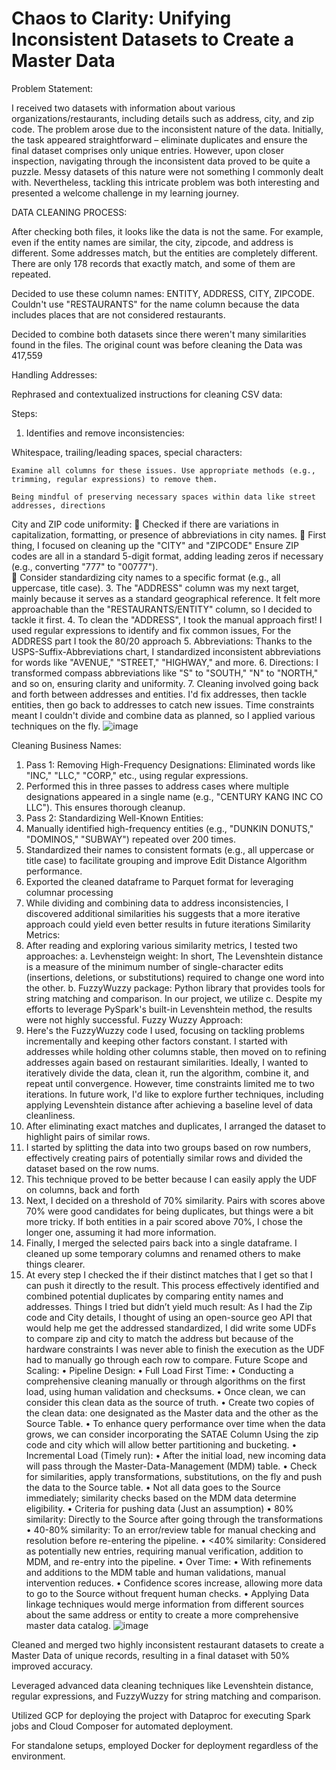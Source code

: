 # Chaos to Clarity: Unifying Inconsistent Datasets to Create a Master Data

Problem Statement: 

I received two datasets with information about various organizations/restaurants, including details such as address, city, and zip code. The problem arose due to the inconsistent nature of the data. Initially, the task appeared straightforward – eliminate duplicates and ensure the final dataset comprises only unique entries. However, upon closer inspection, navigating through the inconsistent data proved to be quite a puzzle. Messy datasets of this nature were not something I commonly dealt with. Nevertheless, tackling this intricate problem was both interesting and presented a welcome challenge in my learning journey.

DATA CLEANING PROCESS:

After checking both files, it looks like the data is not the same. For example, even if the entity names are similar, the city, zipcode, and address is different. Some addresses match, but the entities are completely different. There are only 178 records that exactly match, and some of them are repeated.

Decided to use these column names: ENTITY, ADDRESS, CITY, ZIPCODE. Couldn't use "RESTAURANTS" for the name column because the data includes places that are not considered restaurants.

Decided to combine both datasets since there weren't many similarities found in the files. The original count was before cleaning the Data was 417,559

Handling Addresses:

Rephrased and contextualized instructions for cleaning CSV data:

Steps:

1.	Identifies and remove inconsistencies:

  Whitespace, trailing/leading spaces, special characters:
  
    Examine all columns for these issues. Use appropriate methods (e.g., trimming, regular expressions) to remove them.		
    
    Being mindful of preserving necessary spaces within data like street addresses, directions
    
City and ZIP code uniformity:
    	Checked if there are variations in capitalization, formatting, or presence of abbreviations in city names.
    	First thing, I focused on cleaning up the "CITY" and "ZIPCODE" Ensure ZIP codes are all in a standard 5-digit format, adding leading zeros if necessary (e.g., converting "777" to "00777").   
    	Consider standardizing city names to a specific format (e.g., all uppercase, title case). 
3.	The "ADDRESS" column was my next target, mainly because it serves as a standard geographical reference. It felt more approachable than the "RESTAURANTS/ENTITY" column, so I decided to tackle it first.
4.	To clean the "ADDRESS", I took the manual approach first! I used regular expressions to identify and fix common issues, For the ADDRESS part I took the 80/20 approach
5.	Abbreviations: Thanks to the USPS-Suffix-Abbreviations chart, I standardized inconsistent abbreviations for words like "AVENUE," "STREET," "HIGHWAY," and more.
6.	Directions: I transformed compass abbreviations like "S" to "SOUTH," "N" to "NORTH," and so on, ensuring clarity and uniformity.
7.	Cleaning involved going back and forth between addresses and entities. I'd fix addresses, then tackle entities, then go back to addresses to catch new issues. Time constraints meant I couldn't divide and combine data as planned, so I applied various techniques on the fly.
![image](https://github.com/girish-Pillai/Chaos-to-Clarity-MasterDataManagement/assets/98634040/58d36dc2-3e3a-4659-a5be-c4f3bebe6104)

Cleaning Business Names:
1.	Pass 1: Removing High-Frequency Designations: Eliminated words like "INC," "LLC," "CORP," etc., using regular expressions.
2.	Performed this in three passes to address cases where multiple designations appeared in a single name (e.g., "CENTURY KANG INC CO LLC"). This ensures thorough cleanup.
3.	Pass 2: Standardizing Well-Known Entities:
4.	Manually identified high-frequency entities (e.g., "DUNKIN DONUTS," "DOMINOS," "SUBWAY") repeated over 200 times.
5.	Standardized their names to consistent formats (e.g., all uppercase or title case) to facilitate grouping and improve Edit Distance Algorithm performance.
6.	Exported the cleaned dataframe to Parquet format for leveraging columnar processing
7.	While dividing and combining data to address inconsistencies, I discovered additional similarities his suggests that a more iterative approach could yield even better results in future iterations
Similarity Metrics:
1.	After reading and exploring various similarity metrics, I tested two approaches:
a.	Levhensteign weight: In short, The Levenshtein distance is a measure of the minimum number of single-character edits (insertions, deletions, or substitutions) required to change one word into the other.
b.	FuzzyWuzzy package: Python library that provides tools for string matching and comparison. In our project, we utilize
c.	Despite my efforts to leverage PySpark's built-in Levenshtein method, the results were not highly successful.
Fuzzy Wuzzy Approach:
1.	Here's the FuzzyWuzzy code I used, focusing on tackling problems incrementally and keeping other factors constant. I started with addresses while holding other columns stable, then moved on to refining addresses again based on restaurant similarities. Ideally, I wanted to iteratively divide the data, clean it, run the algorithm, combine it, and repeat until convergence. However, time constraints limited me to two iterations. In future work, I'd like to explore further techniques, including applying Levenshtein distance after achieving a baseline level of data cleanliness.
2.	After eliminating exact matches and duplicates, I arranged the dataset to highlight pairs of similar rows.
3.	I started by splitting the data into two groups based on row numbers, effectively creating pairs of potentially similar rows and divided the dataset based on the row nums. 
4.	This technique proved to be better because I can easily apply the UDF on columns, back and forth 
5.	Next, I decided on a threshold of 70% similarity. Pairs with scores above 70% were good candidates for being duplicates, but things were a bit more tricky. If both entities in a pair scored above 70%, I chose the longer one, assuming it had more information.
6.	Finally, I merged the selected pairs back into a single dataframe. I cleaned up some temporary columns and renamed others to make things clearer.
7.	At every step I checked the if their distinct matches that I get so that I can push it directly to the result. This process effectively identified and combined potential duplicates by comparing entity names and addresses.
Things I tried but didn’t yield much result:
As I had the Zip code and City details, I thought of using an open-source geo API that would help me get the addressed standardized, I did write some UDFs to compare zip and city to match the address but because of the hardware constraints I was never able to finish the execution as the UDF had to manually go through each row to compare.
Future Scope and Scaling:
•	Pipeline Design:
•	Full Load First Time:
•	Conducting a comprehensive cleaning manually or through algorithms on the first load, using human validation and checksums.
•	Once clean, we can consider this clean data as the source of truth.
•	Create two copies of the clean data: one designated as the Master data and the other as the Source Table.
•	To enhance query performance over time when the data grows, we can consider incorporating the SATAE Column Using the zip code and city  which will allow better partitioning and bucketing.
•	Incremental Load (Timely run):
•	After the initial load, new incoming data will pass through the Master-Data-Management (MDM) table.
•	Check for similarities, apply transformations, substitutions, on the fly and push the data to the Source table.
•	Not all data goes to the Source immediately; similarity checks based on the MDM data determine eligibility.
•	Criteria for pushing data (Just an assumption)
•	80% similarity: Directly to the Source after going through the transformations
•	40-80% similarity: To an error/review table for manual checking and resolution before re-entering the pipeline.
•	<40% similarity: Considered as potentially new entries, requiring manual verification, addition to MDM, and re-entry into the pipeline.
•	Over Time:
•	With refinements and additions to the MDM table and human validations, manual intervention reduces.
•	Confidence scores increase, allowing more data to go to the Source without frequent human checks.
•	Applying Data linkage techniques would merge information from different sources about the same address or entity to create a more comprehensive master data catalog.
![image](https://github.com/girish-Pillai/Chaos-to-Clarity-MasterDataManagement/assets/98634040/24a413fc-0215-42ff-88a6-c9087d117907)


Cleaned and merged two highly inconsistent restaurant datasets to create a Master Data of unique records, resulting in a final dataset with 50% improved accuracy.

Leveraged advanced data cleaning techniques like Levenshtein distance, regular expressions, and FuzzyWuzzy for string matching and comparison.  

Utilized GCP for deploying the project with Dataproc for executing Spark jobs and Cloud Composer for automated deployment.

For standalone setups, employed Docker for deployment regardless of the environment.
